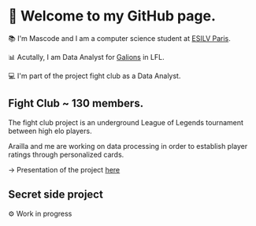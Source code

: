# 👋 Welcome to my GitHub page.


📚 I'm Mascode and I am a computer science student at <a href="https://www.esilv.fr/">ESILV Paris</a>.

📊 Acutally, I am Data Analyst for <a href="https://x.com/galions_">Galions</a> in LFL.

💻 I'm part of the project fight club as a Data Analyst.


## Fight Club ~ 130 members.
The fight club project is an underground League of Legends tournament between high elo players.

Arailla and me are working on data processing in order to establish player ratings through personalized cards.

-> Presentation of the project <a href="https://twitter.com/i_reaz/status/1784273471398187075">here</a>

## Secret side project

⚙ Work in progress
